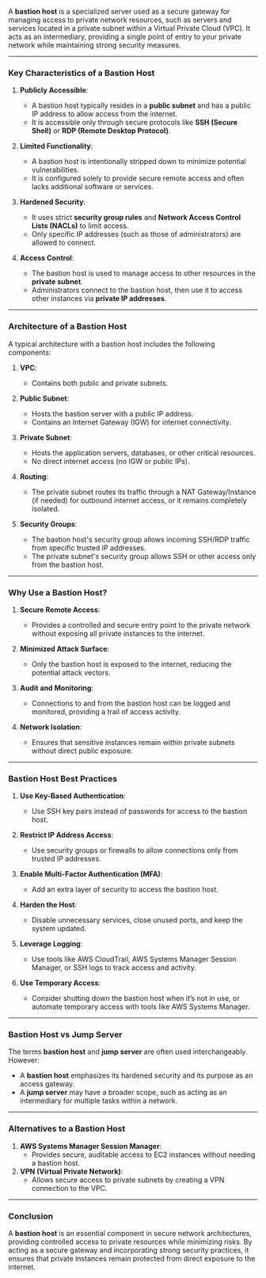 A **bastion host** is a specialized server used as a secure gateway for managing access to private network resources, such as servers and services located in a private subnet within a Virtual Private Cloud (VPC). It acts as an intermediary, providing a single point of entry to your private network while maintaining strong security measures.

---

### **Key Characteristics of a Bastion Host**

1. **Publicly Accessible**:
    
    - A bastion host typically resides in a **public subnet** and has a public IP address to allow access from the internet.
    - It is accessible only through secure protocols like **SSH (Secure Shell)** or **RDP (Remote Desktop Protocol)**.
2. **Limited Functionality**:
    
    - A bastion host is intentionally stripped down to minimize potential vulnerabilities.
    - It is configured solely to provide secure remote access and often lacks additional software or services.
3. **Hardened Security**:
    
    - It uses strict **security group rules** and **Network Access Control Lists (NACLs)** to limit access.
    - Only specific IP addresses (such as those of administrators) are allowed to connect.
4. **Access Control**:
    
    - The bastion host is used to manage access to other resources in the **private subnet**.
    - Administrators connect to the bastion host, then use it to access other instances via **private IP addresses**.

---

### **Architecture of a Bastion Host**

A typical architecture with a bastion host includes the following components:

1. **VPC**:
    
    - Contains both public and private subnets.
2. **Public Subnet**:
    
    - Hosts the bastion server with a public IP address.
    - Contains an Internet Gateway (IGW) for internet connectivity.
3. **Private Subnet**:
    
    - Hosts the application servers, databases, or other critical resources.
    - No direct internet access (no IGW or public IPs).
4. **Routing**:
    
    - The private subnet routes its traffic through a NAT Gateway/Instance (if needed) for outbound internet access, or it remains completely isolated.
5. **Security Groups**:
    
    - The bastion host's security group allows incoming SSH/RDP traffic from specific trusted IP addresses.
    - The private subnet's security group allows SSH or other access only from the bastion host.

---

### **Why Use a Bastion Host?**

1. **Secure Remote Access**:
    
    - Provides a controlled and secure entry point to the private network without exposing all private instances to the internet.
2. **Minimized Attack Surface**:
    
    - Only the bastion host is exposed to the internet, reducing the potential attack vectors.
3. **Audit and Monitoring**:
    
    - Connections to and from the bastion host can be logged and monitored, providing a trail of access activity.
4. **Network Isolation**:
    
    - Ensures that sensitive instances remain within private subnets without direct public exposure.

---

### **Bastion Host Best Practices**

1. **Use Key-Based Authentication**:
    
    - Use SSH key pairs instead of passwords for access to the bastion host.
2. **Restrict IP Address Access**:
    
    - Use security groups or firewalls to allow connections only from trusted IP addresses.
3. **Enable Multi-Factor Authentication (MFA)**:
    
    - Add an extra layer of security to access the bastion host.
4. **Harden the Host**:
    
    - Disable unnecessary services, close unused ports, and keep the system updated.
5. **Leverage Logging**:
    
    - Use tools like AWS CloudTrail, AWS Systems Manager Session Manager, or SSH logs to track access and activity.
6. **Use Temporary Access**:
    
    - Consider shutting down the bastion host when it’s not in use, or automate temporary access with tools like AWS Systems Manager.

---

### **Bastion Host vs Jump Server**

The terms **bastion host** and **jump server** are often used interchangeably. However:

- A **bastion host** emphasizes its hardened security and its purpose as an access gateway.
- A **jump server** may have a broader scope, such as acting as an intermediary for multiple tasks within a network.

---

### **Alternatives to a Bastion Host**

1. **AWS Systems Manager Session Manager**:
    - Provides secure, auditable access to EC2 instances without needing a bastion host.
2. **VPN (Virtual Private Network)**:
    - Allows secure access to private subnets by creating a VPN connection to the VPC.

---

### **Conclusion**

A **bastion host** is an essential component in secure network architectures, providing controlled access to private resources while minimizing risks. By acting as a secure gateway and incorporating strong security practices, it ensures that private instances remain protected from direct exposure to the internet.